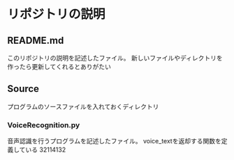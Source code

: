 # リポジトリの説明

## README.md
このリポジトリの説明を記述したファイル。
新しいファイルやディレクトリを作ったら更新してくれるとありがたい

## Source
プログラムのソースファイルを入れておくディレクトリ
### VoiceRecognition.py
音声認識を行うプログラムを記述したファイル。
voice_textを返却する関数を定義している
32114132
